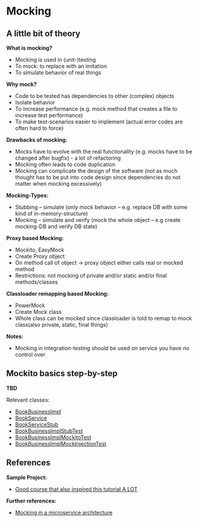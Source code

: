 # Mocking

## A little bit of theory

**What is mocking?**
 * Mocking is used in (unit-)testing
 * To mock: to replace with an imitation
 * To simulate behavior of real things
 
**Why mock?**
 * Code to be tested has dependencies to other (complex) objects
 * Isolate behavior
 * To increase performance (e.g. mock method that creates a file to increase test performance)
 * To make test-scenarios easier to implement (actual error codes are often hard to force)
 
**Drawbacks of mocking:**
 * Mocks have to evolve with the real functionality (e.g. mocks have to be changed after bugfix) - a lot of refactoring 
 * Mocking often leads to code duplication
 * Mocking can complicate the design of the software (not as much thought has to be put into code design since dependencies do not matter when mocking excessively)

**Mocking-Types:**
 * Stubbing – simulate (only mock behavior – e.g. replace DB with some kind of in-memory-structure)
 * Mocking – simulate and verify (mock the whole object – e.g create mocking-DB and verify DB state)
 
**Proxy based Mocking:**
 * Mockito, EasyMock
 * Create Proxy object
 * On method call of object -> proxy object either calls real or mocked method
 * Restrictions: not mocking of private and/or static and/or final methods/classes
 
**Classloader remapping based Mocking:**
 * PowerMock
 * Create Mock class
 * Whole class can be mocked since classloader is told to remap to mock class(also private, static, final things)

**Notes:**
 * Mocking in integration-testing should be used on service you have no control over

## Mockito basics step-by-step

**TBD**

Relevant classes: 
 * [BookBusinessImpl](src\main\java\com\gepardec\tdd\BookBusinessImpl.java)
 * [BookService](src\test\java\com\gepardec\tdd\workdir\BookService.java)
 * [BookServiceStub](src\test\java\com\gepardec\tdd\workdir\BookServiceStub.java)
 * [BookBusinessImplStubTest](src\test\java\com\gepardec\tdd\workdir\BookBusinessImplStubTest.java)
 * [BookBusinessImplMockitoTest](src\test\java\com\gepardec\tdd\workdir\BookBusinessImplMockitoTest.java)
 * [BookBusinessImplMockInjectionTest](src\test\java\com\gepardec\tdd\workdir\BookBusinessImplMockInjectionTest.java)

 
## References

**Sample Project:**
 * [Good course that also inspired this tutorial A LOT](https://github.com/in28minutes/MockitoTutorialForBeginners)

**Further references:**
 * [Mocking in a microservice architecture](https://circleci.com/blog/how-to-test-software-part-i-mocking-stubbing-and-contract-testing/)
